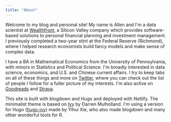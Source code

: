 ```yaml
---
title: "About"
---
```


Welcome to my blog and personal site! My name is Allen and I'm a data scientist at [Wealthfront](https://www.wealthfront.com/), a Silicon Valley company which provides software-based solutions to personal financial planning and investment management. I previously completed a two-year stint at the Federal Reserve (Richmond), where I helped research economists build fancy models and make sense of complex data.

I have a BA in Mathematical Economics from the University of Pennsylvania, with minors in Statistics and Political Science. I'm broadly interested in data science, economics, and U.S. and Chinese current affairs. I try to keep tabs on all of these things and more on [Twitter](https://twitter.com/Sirallenrolly), where you can check out the list of people I follow for a fuller picture of my interests. I'm also active on [Goodreads](https://www.goodreads.com/review/list/7468726?ref=nav_mybooks) and [Strava](https://www.strava.com/athletes/65957873).

This site is built with blogdown and Hugo and deployed with Netlify. The minimalist theme is based on [Ivy](https://github.com/dmulholland/ivy) by Darren Mulholland. I'm using a version for Hugo ([hugo-ivy](https://github.com/yihui/hugo-ivy)) made by Yihui Xie, who also made blogdown and many other wonderful tools for R.
